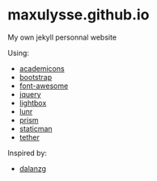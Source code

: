 # maxulysse.github.io
My own jekyll personnal website

Using:
- [academicons](https://jpswalsh.github.io/academicons/)
- [bootstrap](https://getbootstrap.com/)
- [font-awesome](http://fontawesome.io/)
- [jquery](https://jquery.com/)
- [lightbox](http://lokeshdhakar.com/projects/lightbox2/)
- [lunr](https://lunrjs.com/)
- [prism](http://prismjs.com/)
- [staticman](https://staticman.net/)
- [tether](http://tether.io/)

Inspired by:
- [dalanzg](https://github.com/dalanzg/)
